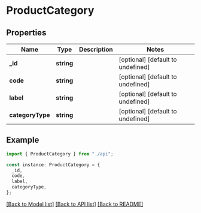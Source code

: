 # ProductCategory

## Properties

| Name             | Type       | Description | Notes                             |
| ---------------- | ---------- | ----------- | --------------------------------- |
| **\_id**         | **string** |             | [optional] [default to undefined] |
| **code**         | **string** |             | [optional] [default to undefined] |
| **label**        | **string** |             | [optional] [default to undefined] |
| **categoryType** | **string** |             | [optional] [default to undefined] |

## Example

```typescript
import { ProductCategory } from "./api";

const instance: ProductCategory = {
  _id,
  code,
  label,
  categoryType,
};
```

[[Back to Model list]](../README.md#documentation-for-models) [[Back to API list]](../README.md#documentation-for-api-endpoints) [[Back to README]](../README.md)

